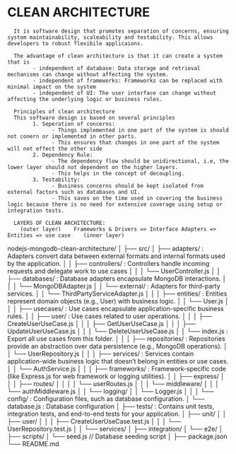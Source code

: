 # CLEAN ARCHITECTURE

      It is software design that promotes separation of concerns, ensuring system maintainability, scaleability and testability. This allows developers to robust flexibile applicaions.

      The advantage of clean architecture is that it can create a system that is
            - independent of database: Data storage and retrieval mechanisms can change without affecting the system.
            - independent of frameworks: Frameworks can be replaced with minimal impact on the system
            - independent of UI: The user interface can change without affecting the underlying logic or business rules.

      Principles of clean architecture
      This software design is based on several principles
            1. Seperation of concerns:
                  - Things implemented in one part of the system is should not conern or implemented in other parts.
                  - This ensures that changes in one part of the system will not effect the other side
            2. Dependency Rule:
                  - The dependency flow should be unidirectional, i.e, the lower layer should not dependent on the higher layers.
                  - This helps in the concept of decoupling.
            3. Testability:
                  - Business concerns should be kept isolated from external factors such as databases and UI.
                  - This saves on the time used in covering the business logic because there is no need for extensive coverage using setup or integration tests.

      LAYERS OF CLEAN ARCHITECTURE:
        (outer layer)    Frameworks & Drivers => Interface Adapters => Entities => use case    (inner layer)


nodejs-mongodb-clean-architecture/
│
├── src/
│   ├── adapters/                               : Adapters convert data between external formats and internal formats used by the application.
│   │   ├── controllers/                        : Controllers handle incoming requests and delegate work to use cases
│   │   │   └── UserController.js
│   │   ├── databases/                          : Database adapters encapsulate MongoDB interactions.
│   │   │   └── MongoDBAdapter.js
│   │   └── external/                           : Adapters for third-party services.
│   │       └── ThirdPartyServiceAdapter.js
│   │
│   ├── entities/                               : Entities represent domain objects (e.g., User) with business logic.
│   │   └── User.js
│   │
│   ├── usecases/                               : Use cases encapsulate application-specific business rules.
│   │   ├── user/                               : Use cases related to user operations.
│   │   │   ├── CreateUserUseCase.js
│   │   │   ├── GetUserUseCase.js
│   │   │   ├── UpdateUserUseCase.js
│   │   │   └── DeleteUserUseCase.js
│   │   └── index.js                            : Export all use cases from this folder.
│   │
│   ├── repositories/                           : Repositories provide an abstraction over data persistence (e.g., MongoDB operations).
│   │   └── UserRepository.js
│   │
│   ├── services/                               : Services contain application-wide business logic that doesn’t belong in entities or use cases.
│   │   └── AuthService.js
│   │
│   ├── frameworks/                             : Framework-specific code (like Express.js for web framework or logging utilities).
│   │   ├── express/
│   │   │   ├── routes/
│   │   │   │   └── userRoutes.js
│   │   │   └── middleware/
│   │   │       └── authMiddleware.js
│   │   └── logging/
│   │       └── Logger.js
│   │
│   └── config/                                 : Configuration files, such as database configuration.
│       └── database.js                         : Database configuration
│
├── tests/                                      : Contains unit tests, integration tests, and end-to-end tests for your application.
│   ├── unit/
│   │   ├── user/
│   │   │   ├── CreateUserUseCase.test.js
│   │   │   └── UserRepository.test.js
│   │   └── services/
│   ├── integration/
│   └── e2e/
│
├── scripts/
│   └── seed.js  // Database seeding script
│
├── package.json
└── README.md
